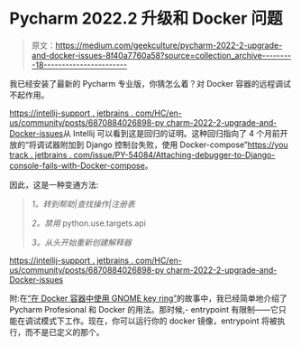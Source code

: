 # Pycharm 2022.2 升级和 Docker 问题

> 原文：<https://medium.com/geekculture/pycharm-2022-2-upgrade-and-docker-issues-8f40a7760a58?source=collection_archive---------18----------------------->

我已经安装了最新的 Pycharm 专业版，你猜怎么着？对 Docker 容器的远程调试不起作用。

[https://intellij-support . jetbrains . com/HC/en-us/community/posts/6870884026898-py charm-2022-2-upgrade-and-Docker-issues](https://intellij-support.jetbrains.com/hc/en-us/community/posts/6870884026898-Pycharm-2022-2-upgrade-and-Docker-issues)从 Intellij 可以看到这是回归的证明。这种回归指向了 4 个月前开放的“将调试器附加到 Django 控制台失败，使用 Docker-compose”[https://you track . jetbrains . com/issue/PY-54084/Attaching-debugger-to-Django-console-fails-with-Docker-compose](https://youtrack.jetbrains.com/issue/PY-54084/Attaching-debugger-to-Django-console-fails-with-Docker-compose)。

因此，这是一种变通方法:

> *1。转到帮助|查找操作|注册表*
> 
> *2。禁用* python.use.targets.api
> 
> *3。从头开始重新创建解释器*

[https://intellij-support . jetbrains . com/HC/en-us/community/posts/6870884026898-py charm-2022-2-upgrade-and-Docker-issues](https://intellij-support.jetbrains.com/hc/en-us/community/posts/6870884026898-Pycharm-2022-2-upgrade-and-Docker-issues)

附:在[“在 Docker 容器中使用 GNOME key ring”](https://alex-ber.medium.com/using-gnome-keyring-in-docker-container-2c8a56a894f7)的故事中，我已经简单地介绍了 Pycharm Profesional 和 Docker 的用法。那时候,- entrypoint 有限制——它只能在调试模式下工作。现在，你可以运行你的 docker 镜像，entrypoint 将被执行，而不是已定义的那个。